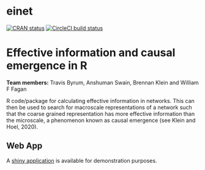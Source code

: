 # einet

<!-- badges: start -->

[![CRAN status](https://www.r-pkg.org/badges/version/einet)](https://CRAN.R-project.org/package=einet)
[![CircleCI build status](https://circleci.com/gh/travisbyrum/einet.svg?style=svg)](https://circleci.com/gh/travisbyrum/einet)
<!-- badges: end -->

# Effective information and causal emergence in R

**Team members:** Travis Byrum, Anshuman Swain, Brennan Klein and William F Fagan

R code/package for calculating effective information in networks. This can then be used to search for macroscale representations of a network such that the coarse grained representation has more effective information than the microscale, a phenomenon known as causal emergence (see Klein and Hoel, 2020).

## Web App

A [shiny application](https://einet.shinyapps.io/einet/) is available for demonstration purposes.

